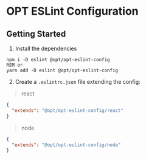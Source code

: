 # OPT ESLint Configuration

## Getting Started

1. Install the dependencies

```batch
npm i -D eslint @opt/opt-eslint-config
REM or
yarn add -D eslint @opt/opt-eslint-config
```

2. Create a `.eslintrc.json` file extending the config:

> react

```json
{
  "extends": "@opt/opt-eslint-config/react"
}
```

> node

```json
{
  "extends": "@opt/opt-eslint-config/node"
}
```